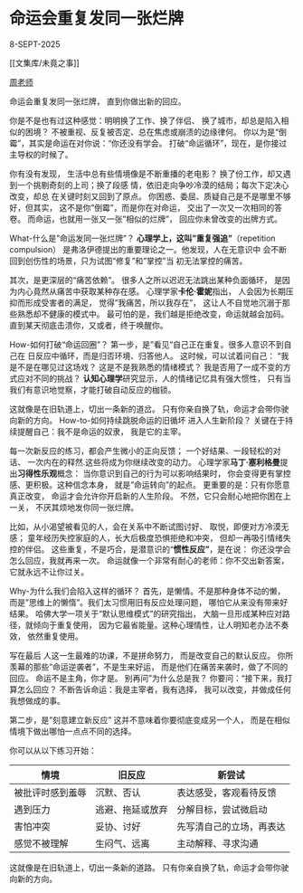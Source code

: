
# 命运会重复发同一张烂牌

8-SEPT-2025

[[文集库/未竟之事]]

[周老师](https://www.facebook.com/zwqfinance/posts/pfbid024cKvoMNc2DrWdBoWVvGnSzusQRrNhtgBsCoJmbFaMHETL8kj56LRT5UTiGcunz6Yl)

命运会重复发同一张烂牌， 
直到你做出新的回应。

你是不是也有过这种感觉：明明换了工作、换了伴侣、
换了城市，却总是陷入相似的困境？
不被重视、反复被否定、总在焦虑或崩渍的边缘律何。
你以为是“倒霉”，其实是命运在对你说：“你还没有学会。
打破“命运循环”，现在，是你接过主导权的时候了。

你有没有发现，
生活中总有些情境像是不断重播的老电影？
换了份工作，却又遇到一个挑剔奇刻的上司；换了段感
情，依旧走向争吵冷漠的结局；每次下定决心改变，却总
在关键时刻又回到了原点。
你困惑、委屈、质疑自己是不是哪里不够好，但其实，
这不是你”倒霉”，而是你在对命运，
交出了一次又一次相同的答卷。
而命运，也就用一张又一张”相似的烂牌”，
回应你未曾改变的出牌方式。

What-什么是”命运发同一张烂牌”？
**心理学上，这叫”重复强追”**（repetition compulsion）
是弗洛伊德提出的重要理论之一。他发现，人在无意识中
会不断回到创伤性的场景，只为试图“修复”和”掌控”当
初无法掌控的痛苦。

其次，是更深层的“痛苦依赖”。
很多人之所以迟迟无法跳出某种负面循环，
是因为内心竟然从痛苦中获取某种存在感。
心理学家**卡伦·霍妮**指出，
人会因为长期压抑而形成受害者的满足，
觉得”我痛苦，所以我存在”，
这让人不自觉地沉溺于那些熟悉却不健康的模式中。
最可怕的是，我们越是拒绝改变，命运就越会加码。
直到某天彻底击溃你，又或者，终于唤醒你。

How-如何打破“命运回圈”？
第一步，是”看见”自己正在重复。很多人意识不到自己在
日反应中循环，而是归否环境、归答他人。
这时候，可以试着问自己：
“我是不是在哪见过这场戏？
这是不是我熟悉的情绪模式？
我是否用了一成不变的方式应对不同的挑战？
**认知心理学**研究显示，人的情绪记忆具有强大惯性，
只有当我们有意识地觉察，才能打破自动反应的枷锁。

这就像是在旧轨道上，切出一条新的道岔。
只有你亲自换了轨，命运才会带你驶向新的方向。
How-to-如何持续跳脱命运的旧循坏
进入人生新阶段？
关键在于持续提醒自己：我不是命运的奴隶，
我是它的主宰。

每一次新反应的练习，都会产生微小的正向反馈；
一个好结果、一段轻松的对话、
一次内在的释然.这些将成为你继续改变的动力。
心理学家**马丁·塞利格曼**提出**习得性乐观**概念：
当你意识到自己的行为可以影响结果时，
你会变得更有掌控感、更积极。这种信念本身，
就是”命运转向”的起点。
更重要的是：只有你愿意真正改变，
命运才会允许你开启新的人生阶段。
不然，它只会耐心地把你困在上一关，
不厌其烦地发你同一张烂牌。

比如，从小渴望被看见的人，会在关系中不断试图讨好、
取悦，即便对方冷漠无感；
童年经历失控家庭的人，长大后极度恐惧拒绝和冲突，
但却一再吸引情绪失控的伴侣。
这些重复，不是巧合，是潜意识的“**惯性反应”**，是在说：
你还没学会怎么回应，我就再来一次。
命运就像一个非常有耐心的老师：你不交出新答案，
它就永远不让你过关。

Why-为什么我们会陷入这样的循环？
首先，是懒情。不是那种身体不动的懒，
而是”思维上的懒惰”。我们太习惯用旧有反应处理问题，
哪怕它从来没有带来好结果。
哈佛大学一项关于“默认思维模式”的研究指出，
大脑一旦形成某种应对路径，就倾向于重复使用，
因为它最省能量。这种心理情性，让人明知老办法不奏效，
依然重复使用。

写在最后
人这一生最难的功课，不是拼命努力，
而是改变自己的默认反应。
你所羡幕的那些”命运逆袭者”，不是生来好运，
而是他们在痛苦来袭时，做了不同的回应。
命运不是主角，你才是。
别再问”为什么总是我？
你要问：“接下来，我打算怎么回应？
不断告诉命运：我是主宰者，我有选择，
我可以改变，并做成任何我想做成的事。

第二步，是”刻意建立新反应”
这并不意味着你要彻底变成另一个人，
而是在相似情境下做出哪怕一点点不同的选择。

你可以从以下练习开始：

| 情境 | 旧反应 | 新尝试 |
| --- | --- | --- |
| 被批评时感到羞辱 | 沉默、否认 | 表达感受，客观看待反馈 |
| 遇到压力 | 逃避、拖延或放弃 | 分解目标，尝试微启动 |
| 害怕冲突 | 妥协、讨好 | 先写清自己的立场，再表达 |
| 感觉不被理解 | 生闷气、远离 | 主动解释、寻求沟通 |

这就像是在旧轨道上，切出一条新的道路。
只有你亲自换了轨，命运才会带你驶向新的方向。